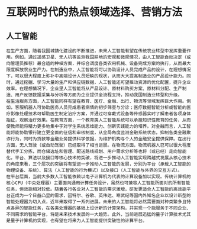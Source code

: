 # 互联网时代的热点领域选择、营销方法
## 人工智能
    在生产方面，随着我国城镇化建设的不断推进，未来人工智能有望在传统农业转型中发挥重要作用。例如，通过遥感卫星、无人机等监测我国耕地的宏观和微观情况，由人工智能自动决定（或向管理员推荐）最合适的种植方案，并综合调度各类农用机械、设备完成方案的执行，从而最大限度解放农业生产力。在制造业中，人工智能将可以协助设计人员完成产品的设计，在理想情况下，可以很大程度上弥补中高端设计人员短缺的现状，从而大大提高制造业的产品设计能力。同时，通过挖掘、学习大量的生产和供应链数据，人工智能还可望推动资源的优化配置，提升企业效率。在理想情况下，企业里人工智能将从产品设计、原材料购买方案、原材料分配、生产制造、用户反馈数据采集与分析等方面为企业提供全流程支持，推动我国制造业转型和升级。
    在生活服务方面，人工智能同样有望在教育、医疗、金融、出行、物流等领域发挥巨大作用。例如，客服机器人可协助医务人员完成患者病情的初步筛查与分诊；医疗数据智能分析或智能的医疗影像处理技术可帮助医生制定治疗方案，并通过可穿戴式设备等传感器实时了解患者各项身体指征，观察治疗效果。在教育方面，一个教育类人工智能系统可以承担知识性教育的任务，从而使教师能将精力更多地集中于对学生系统思维能力、创新实践能力的培养。对金融而言，人工智能将能协助银行建立更全面的征信和审核制度，从全局角度监测金融系统状态，抑制各类金融欺诈行为，同时为贷款等金融业务提供科学依据，为维护机构与个人的金融安全提供保障。在出行方面，无人驾驶（或自动驾驶）已经取得了相当进展。在物流方面，物流机器人已可以很大程度替代手工分拣，而仓储选址和管理、配送路线规划、用户需求分析等也将（或已经）走向智能化。平台、算法以及接口等核心技术的突破，将进一步推动人工智能实现跨越式发展从核心技术的角度来看，三个层次的突破将有望进一步推动人工智能的发展，分别为平台（承载人工智能的物理设备、系统）、算法（人工智能的行为模式）以及接口（人工智能与外界的交互方式）。
    在平台层面，当前大多数人工智能依赖以电子计算机为代表的计算设备加以实现。传统计算机的核心CPU（中央处理器）主要面向通用计算任务设计，虽然也可兼容人工智能所面对的所有智能任务，但效能相对较低。随着各行各业对人工智能的需求激增，研发更适合人工智能的高效能平台正成为一个日益凸显的需求，因特尔、谷歌、英伟达、寒武纪等国内外知名企业以设计新型的智能处理器为切入点，近年来取得了一系列进展。未来的人工智能将必然需要面对种类繁多且特点各异的智能任务，在各类处理器的基础上设计新的计算架构，并实现一个能服务于不同企业、不同需求的智能平台，将是未来技术发展的一大趋势。此外，当前进展迅猛的量子计算技术尤其是量子计算机的实现，也有望在将来为人工智能提供突破性的计算平台。
